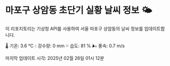 
# 마포구 상암동 초단기 실황 날씨 정보 🌤️

이 리포지토리는 기상청 API를 사용하여 서울 마포구 상암동의 날씨 정보를 업데이트합니다. 

🌡️ 기온: 3.6 ℃
💧 강수량: 0 mm
💦 습도: 81 %
🌬️ 풍속: 0.7 m/s

마지막 업데이트 시각: 2025년 02월 26일 01시 12분    
